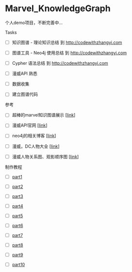 # Marvel_KnowledgeGraph
个人demo项目，不断完善中...



Tasks

- [ ] 知识图谱 - 理论知识总结	到 http://codewithzhangyi.com
- [ ] 图谱工具 - Neo4j 使用总结	到 http://codewithzhangyi.com
- [ ] Cypher 语法总结	到 http://codewithzhangyi.com
- [ ] 漫威API 熟悉
- [ ] 数据收集
- [ ] 建立图谱代码



参考

- [ ] 超棒的marvel知识图谱展示 [[link](https://graphics.straitstimes.com/STI/STIMEDIA/Interactives/2018/04/marvel-cinematic-universe-whos-who-interactive/index.html)]
- [ ] 漫威API官网 [[link](https://developer.marvel.com/)]
- [ ] neo4j的相关博客 [[link](https://tbgraph.wordpress.com/)]
- [ ] 漫威，DC人物大全 [[link](https://www.douban.com/note/436744247/)] 
- [ ] 漫威人物关系图、观影顺序图 [[link](http://www.360doc.com/content/16/0528/19/29576369_563071456.shtml)]



制作教程

- [ ] [part1](https://medium.com/neo4j/create-a-data-marvel-develop-a-full-stack-application-with-spring-and-neo4j-part-1-350f0f7e6609) 
- [ ] [part2](https://medium.com/neo4j/create-a-data-marvel-develop-a-full-stack-application-with-spring-and-neo4j-part-2-12186b929cb2?sk=dc964e4bf6496141730dde704bcabb47) 
- [ ] [part3](https://medium.com/neo4j/create-a-data-marvel-develop-a-full-stack-application-with-spring-and-neo4j-part-3-3ac3380e0edb) 
- [ ] [part4](https://medium.com/neo4j/create-a-data-marvel-part-4-how-to-design-the-application-874ba6ea08a5) 
- [ ] [part5](https://medium.com/neo4j/create-a-data-marvel-part-5-writing-the-domain-classes-27a39ab0666a) 
- [ ] [part6](https://medium.com/neo4j/create-a-data-marvel-part-6-developing-more-entities-be5aeab1817a) 
- [ ] [part7](https://medium.com/neo4j/create-a-data-marvel-part-7-connecting-the-graph-bc7ed9e2b843) 
- [ ] [part8](https://medium.com/neo4j/create-a-data-marvel-part-8-controlling-and-servicing-our-comic-endpoints-4dd08b81e0e) 
- [ ] [part9](https://medium.com/neo4j/create-a-data-marvel-part-9-building-the-webpage-for-comics-1ceb26f8a5be) 
- [ ] [part10](https://medium.com/neo4j/creating-a-data-marvel-part-10-lessons-and-resources-8ffb5bf0ad1) 

